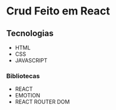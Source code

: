 # Crud Feito em React

## Tecnologias

- HTML
- CSS
- JAVASCRIPT

### Bibliotecas

- REACT
- EMOTION
- REACT ROUTER DOM